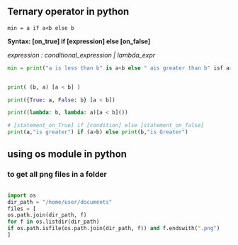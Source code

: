 ## Ternary operator in python

` min = a if a<b else b `

**Syntax: [on_true] if [expression] else [on_false]**

*expression : conditional_expression | lambda_expr*


``` python
min = print("a is less than b" is a<b else " ais greater than b" isf a>b else "both are equal")


print( (b, a) [a < b] )

print({True: a, False: b} [a < b])

print((lambda: b, lambda: a)[a < b]())

# [statement_on_True] if [condition] else [statement_on_false] 
print(a,"is greater") if (a>b) else print(b,"is Greater")
```

## using os module in python 

### to get all png files in a folder

``` python

import os
dir_path = "/home/user/documents"
files = [
os.path.join(dir_path, f)
for f in os.listdir(dir_path)
if os.path.isfile(os.path.join(dir_path, f)) and f.endswith(".png")
]


```